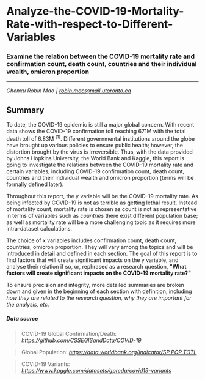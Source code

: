 # Analyze-the-COVID-19-Mortality-Rate-with-respect-to-Different-Variables
### Examine the relation between the COVID-19 mortality rate and confirmation count, death count, countries and their individual wealth, omicron proportion
-----
*Chenxu Robin Mao | robin.mao@mail.utoronto.ca*

## Summary

To date, the COVID-19 epidemic is still a major global concern. With recent data shows the COVID-19 confirmation toll reaching 671M with the total death toll of 6.83M $^{(1)}$. Different governmental institutions around the globe have brought up various policies to ensure public health; however, the distortion brought by the virus is irreversible. Thus, with the data provided by Johns Hopkins University, the World Bank and Kaggle, this report is going to investigate the relations between the COVID-19 mortality rate and certain variables, including COVID-19 confirmation count, death count, countries and their individual wealth and omicron proportion (terms will be formally defined later).

Throughout this report, the y variable will be the COVID-19 mortality rate. As being infected by COVID-19 is not as terrible as getting lethal result. Instead of mortality count, mortality rate is chosen as count is not as representative in terms of variables such as *countries* there exist different population base; as well as mortality rate will be a more challenging topic as it requires more intra-dataset calculations.

The choice of x variables includes confirmation count, death count, countries, omicron proportion. They will vary among the topics and will be introduced in detail and defined in each section. The goal of this report is to find factors that will create significant impacts on the y variable, and analyse their relation if so, or, rephrased as a research question, **"What factors will create significant impacts on the COVID-19 mortality rate?"**

To ensure precision and integrity, more detailed summaries are broken down and given in the beginning of each section with definition, including *how they are related to the research question, why they are important for the analysis, etc.* 

##### Data source

> COVID-19 Global Confirmation/Death: *https://github.com/CSSEGISandData/COVID-19*

> Global Population: *https://data.worldbank.org/indicator/SP.POP.TOTL*

> COVID-19 Variants: *https://www.kaggle.com/datasets/gpreda/covid19-variants*
